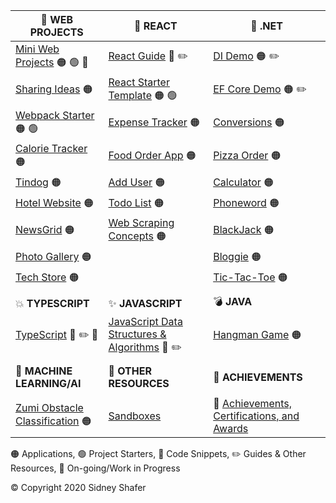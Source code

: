 | :rocket: **WEB PROJECTS** | :star2: **REACT** | :notebook: **.NET** |
| ------------------------- | ---------------- | -------------- |
| [Mini Web Projects](https://github.com/sidneyshafer/mini-web-projects) :orange_circle: :green_circle: :construction: | [React Guide](https://github.com/sidneyshafer/complete-react-guide) :large_blue_circle: :pencil2: | [DI Demo](https://github.com/sidneyshafer/DI_Demo) :orange_circle: :pencil2: |
| [Sharing Ideas](https://github.com/sidneyshafer/sharing-ideas-app) :orange_circle: | [React Starter Template](https://github.com/sidneyshafer/react-starter-template) :orange_circle: :green_circle: | [EF Core Demo](https://github.com/sidneyshafer/EFCore_Demo) :orange_circle: :pencil2: |
| [Webpack Starter](https://github.com/sidneyshafer/webpack-starter) :orange_circle: :green_circle: | [Expense Tracker](https://github.com/sidneyshafer/expense-tracker) :orange_circle: | [Conversions](https://github.com/sidneyshafer/conversions) :orange_circle: |
| [Calorie Tracker](https://github.com/sidneyshafer/calorie-tracker-webpack) :orange_circle: | [Food Order App](https://github.com/sidneyshafer/food-order-app) :orange_circle: | [Pizza Order](https://github.com/sidneyshafer/pizza-order-app) :orange_circle: |
| [Tindog](https://github.com/sidneyshafer/tindog) :orange_circle: | [Add User](https://github.com/sidneyshafer/add-user-project) :orange_circle: | [Calculator](https://github.com/sidneyshafer/calculator) :orange_circle: |
| [Hotel Website](https://github.com/sidneyshafer/hotel-website) :orange_circle: | [Todo List](https://github.com/sidneyshafer/todo-list) :orange_circle: | [Phoneword](https://github.com/sidneyshafer/Phoneword) :orange_circle: |
| [NewsGrid](https://github.com/sidneyshafer/newsgrid-website) :orange_circle: | [Web Scraping Concepts](https://github.com/sidneyshafer/web-scraping-react-project) :orange_circle:  | [BlackJack](https://github.com/sidneyshafer/Blackjack) :orange_circle: |
| [Photo Gallery](https://github.com/sidneyshafer/photo-gallery) :orange_circle: |  | [Bloggie](https://github.com/sidneyshafer/Bloggie) :orange_circle: |
| [Tech Store](https://github.com/sidneyshafer/tech-store) :orange_circle: |  | [Tic-Tac-Toe](https://github.com/sidneyshafer/tic-tac-toe) :orange_circle: |
| | | |
| :boom: **TYPESCRIPT** | :sparkles: **JAVASCRIPT** | :bomb: **JAVA** |
| [TypeScript](https://github.com/sidneyshafer/TypeScript) :large_blue_circle: :pencil2: :construction: | [JavaScript Data Structures & Algorithms](https://github.com/sidneyshafer/JS_DSA) :large_blue_circle: :pencil2: | [Hangman Game](https://github.com/sidneyshafer/hangman) :orange_circle: |
| | | |
| :wrench: **MACHINE LEARNING/AI** | :pushpin: **OTHER RESOURCES** | :trumpet: **ACHIEVEMENTS** |
| | | |
| [Zumi Obstacle Classification](https://github.com/sidneyshafer/zumi-project) :orange_circle: | [Sandboxes]() | :crown: [Achievements, Certifications, and Awards](https://github.com/sidneyshafer/Achievements) |

:orange_circle: Applications, :green_circle: Project Starters, :large_blue_circle: Code Snippets, :pencil2: Guides & Other Resources, :construction: On-going/Work in Progress

:copyright: Copyright 2020 Sidney Shafer